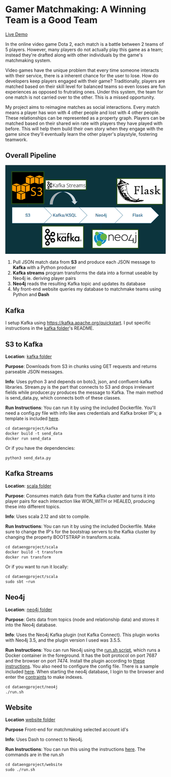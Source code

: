 # Gamer Matchmaking: A Winning Team is a Good Team

[Live Demo](https://www.dataengproject.me)

In the online video game Dota 2, each match is a battle between 2 teams of 5 players. However, many players do not actually play this game as a team; instead they're drafted along with other individuals by the game's matchmaking system. 

Video games have the unique problem that every time someone interacts with their service, there is a inherent chance for the user to lose. How do developers keep players engaged with their game? Traditionally, players are matched based on their skill level for balanced teams so even losses are fun experiences as opposed to frutrating ones. Under this system, the team for one match is not carried over to the other. This is a missed opportunity.

My project aims to reimagine matches as social interactions. Every match means a player has won with 4 other people and lost with 4 other people. These relationships can be represented as a property graph. Players can be matched based on their shared win rate with players they have played with before. This will help them build their own story when they engage with the game since they'll eventually learn the other player's playstyle, fostering teamwork. 

## Overall Pipeline

![Data Pipeline](./image.png)

1. Pull JSON match data from **S3** and produce each JSON message to **Kafka** with a Python producer
1. **Kafka streams** program transforms the data into a format useable by Neo4j ie. deriving player pairs
1. **Neo4j** reads the resulting Kafka topic and updates its database
1. My front-end website queries my database to matchmake teams using Python and **Dash**

## Kafka

I setup Kafka using <https://kafka.apache.org/quickstart>. I put specific instructions in the [kafka folder](./kafka)'s README.

## S3 to Kafka

**Location**: [kafka folder](./kafka)

**Purpose**: Downloads from S3 in chunks using GET requests and returns parseable JSON messages. 

**Info**: Uses python 3 and depends on boto3, json, and confluent-kafka libraries. Stream.py is the part that connects to S3 and drops irrelevant fields while producer.py produces the message to Kafka. The main method is send_data.py, which connects both of these classes. 

**Run Instructions**: You can run it by using the included Dockerfile. You'll need a config.py file with info like aws credentials and Kafka broker IP's; a template is included [here](./kafka/sample_config.py).

```shell
cd dataengproject/kafka
docker build -t send_data
docker run send_data
```
Or if you have the dependencies:
```shell
python3 send_data.py
```

## Kafka Streams

**Location**: [scala folder](./scala) 

**Purpose**: Consumes match data from the Kafka cluster and turns it into player pairs for each interaction like WON_WITH or HEALED, producing these into different topics. 

**Info**: Uses scala 2.12 and sbt to compile. 

**Run Instructions**: You can run it by using the included Dockerfile. Make sure to change the IP's for the bootstrap servers to the Kafka cluster by changing the property BOOTSTRAP in transform.scala.
 
```shell
cd dataengproject/scala
docker build -t transform
docker run transform
```
Or if you want to run it locally:
```shell
cd dataengproject/scala
sudo sbt ~run
```

## Neo4j

**Location**: [neo4j folder](./neo4j)

**Purpose**: Gets data from topics (node and relationship data) and stores it into the Neo4j database.

**Info**: Uses the Neo4j Kafka plugin (not Kafka Connect). This plugin works with Neo4j 3.5, and the plugin version I used was 3.5.5.

**Run Instructions**: You can run Neo4j using the [run.sh script](./neo4j/run.sh), which runs a Docker container in the foreground. It has the bolt protocol on port 7687 and the browser on port 7474. Install the plugin according to [these instructions](https://neo4j.com/docs/labs/neo4j-streams/current/introduction/#configuration_docker). You also need to configure the config file. There is a sample included [here](./neo4j/sample_neo4j.conf). When starting the neo4j database, I login to the browser and enter the [contraints](./neo4j/constraints.txt) to make indexes.

```shell
cd dataengproject/neo4j
./run.sh
```

## Website

**Location** [website folder](./website)

**Purpose** Front-end for matchmaking selected account id's

**Info**: Uses Dash to connect to Neo4j. 

**Run Instructions**: You can run this using the instructions [here](https://www.digitalocean.com/community/tutorials/how-to-serve-flask-applications-with-gunicorn-and-nginx-on-ubuntu-18-04). The commands are in the run.sh

```shell
cd dataengproject/website
sudo ./run.sh
```
